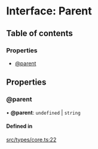 # Interface: Parent

## Table of contents

### Properties

- [@parent](../wiki/Parent#@parent)

## Properties

### @parent

• **@parent**: `undefined` \| `string`

#### Defined in

[src/types/core.ts:22](https://github.com/decisively-io/interview-sdk/blob/19c4f70cce9e8197103d83c7fc3c34bc1d672377/src/types/core.ts#L22)
